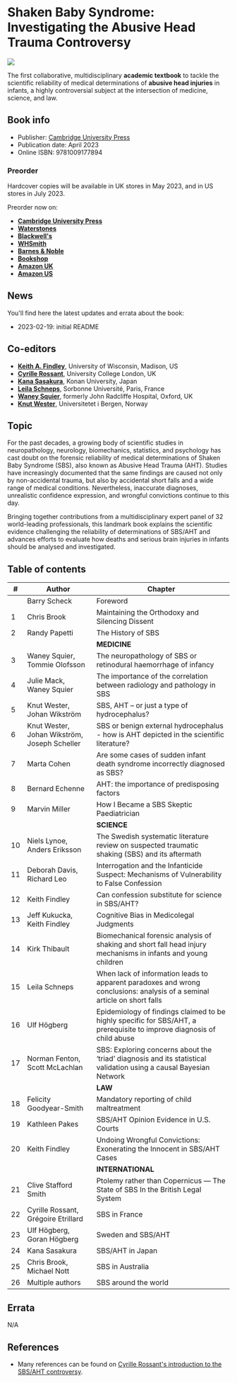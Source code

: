 # Shaken Baby Syndrome: Investigating the Abusive Head Trauma Controversy

[![](https://github.com/sbs-book/sbs-book.github.io/raw/main/img/SBS_Book_MockUp_01.webp)](http://shakenbaby.science/)

The first collaborative, multidisciplinary **academic textbook** to tackle the scientific reliability of medical determinations of **abusive head injuries** in infants, a highly controversial subject at the intersection of medicine, science, and law.

## Book info

* Publisher: [Cambridge University Press](https://www.cambridge.org/core/books/shaken-baby-syndrome/67016F1A1F6ED92141A179E9A5D145FB)
* Publication date: April 2023
* Online ISBN: 9781009177894

### Preorder

Hardcover copies will be available in UK stores in May 2023, and in US stores in July 2023.

Preorder now on:

* [**Cambridge University Press**](https://www.cambridge.org/core/books/shaken-baby-syndrome/67016F1A1F6ED92141A179E9A5D145FB)
* [**Waterstones**](https://www.waterstones.com/book/shaken-baby-syndrome/keith-a-findley/cyrille-rossant/9781009384766)
* [**Blackwell's**](https://blackwells.co.uk/bookshop/product/Shaken-Baby-Syndrome-by-Keith-Findley-editor/9781009384766)
* [**WHSmith**](https://www.whsmith.co.uk/products/shaken-baby-syndrome-investigating-the-abusive-head-trauma-controversy/keith-a-findley/cyrille-rossant/hardback/9781009384766.html)
* [**Barnes & Noble**](https://www.barnesandnoble.com/w/shaken-baby-syndrome-keith-a-findley/1143053792)
* [**Bookshop**](https://bookshop.org/p/books/shaken-baby-syndrome-investigating-the-abusive-head-trauma-controversy-leila-schneps/19790464?ean=9781009384766)
* [**Amazon UK**](https://www.amazon.co.uk/Shaken-Baby-Syndrome-Investigating-Controversy/dp/1009177885/)
* [**Amazon US**](https://www.amazon.com/Shaken-Baby-Syndrome-Investigating-Controversy/dp/1009384767)

## News

You'll find here the latest updates and errata about the book:

- 2023-02-19: initial README

## Co-editors

* [**Keith A. Findley**](https://secure.law.wisc.edu/profiles/kafindle), University of Wisconsin, Madison, US
* [**Cyrille Rossant**](https://cyrille.rossant.net/), University College London, UK
* [**Kana Sasakura**](https://researchers.adm.konan-u.ac.jp/html/90_en.html), Konan University, Japan
* [**Leila Schneps**](https://en.wikipedia.org/wiki/Leila_Schneps), Sorbonne Université, Paris, France
* [**Waney Squier**](https://en.wikipedia.org/wiki/Waney_Squier), formerly John Radcliffe Hospital, Oxford, UK
* [**Knut Wester**](https://www.uib.no/en/persons/Knut.Wester), Universitetet i Bergen, Norway

## Topic

For the past decades, a growing body of scientific studies in neuropathology, neurology, biomechanics, statistics, and psychology has cast doubt on the forensic reliability of medical determinations of Shaken Baby Syndrome (SBS), also known as Abusive Head Trauma (AHT). Studies have increasingly documented that the same findings are caused not only by non-accidental trauma, but also by accidental short falls and a wide range of medical conditions. Nevertheless, inaccurate diagnoses, unrealistic confidence expression, and wrongful convictions continue to this day.

Bringing together contributions from a multidisciplinary expert panel of 32 world-leading professionals, this landmark book explains the scientific evidence challenging the reliability of determinations of SBS/AHT and advances efforts to evaluate how deaths and serious brain injuries in infants should be analysed and investigated.

## Table of contents

| #   | Author                                       | Chapter                                                                                                                  |
| --- | -------------------------------------------- | ------------------------------------------------------------------------------------------------------------------------ |
|     | Barry Scheck                                 | Foreword                                                                                                                 |
| 1   | Chris Brook                                  | Maintaining the Orthodoxy and Silencing Dissent                                                                          |
| 2   | Randy Papetti                                | The History of SBS                                                                                                       |
|     |                                              | **MEDICINE**                                                                                                             |
| 3   | Waney Squier, Tommie Olofsson                | The neuropathology of SBS or retinodural haemorrhage of infancy                                                          |
| 4   | Julie Mack, Waney Squier                     | The importance of the correlation between radiology and pathology in SBS                                                 |
| 5   | Knut Wester, Johan Wikström                  | SBS, AHT – or just a type of hydrocephalus?                                                                              |
| 6   | Knut Wester, Johan Wikström, Joseph Scheller | SBS or benign external hydrocephalus - how is AHT depicted in the scientific literature?                                 |
| 7   | Marta Cohen                                  | Are some cases of sudden infant death syndrome incorrectly diagnosed as SBS?                                             |
| 8   | Bernard Echenne                              | AHT: the importance of predisposing factors                                                                              |
| 9   | Marvin Miller                                | How I Became a SBS Skeptic Paediatrician                                                                                 |
|     |                                              | **SCIENCE**                                                                                                              |
| 10  | Niels Lynoe, Anders Eriksson                 | The Swedish systematic literature review on suspected traumatic shaking (SBS) and its aftermath                          |
| 11  | Deborah Davis, Richard Leo                   | Interrogation and the Infanticide Suspect: Mechanisms of Vulnerability to False Confession                               |
| 12  | Keith Findley                                | Can confession substitute for science in SBS/AHT?                                                                        |
| 13  | Jeff Kukucka, Keith Findley                  | Cognitive Bias in Medicolegal Judgments                                                                                  |
| 14  | Kirk Thibault                                | Biomechanical forensic analysis of shaking and short fall head injury mechanisms in infants and young children           |
| 15  | Leila Schneps                                | When lack of information leads to apparent paradoxes and wrong conclusions: analysis of a seminal article on short falls |
| 16  | Ulf Högberg                                  | Epidemiology of findings claimed to be highly specific for SBS/AHT, a prerequisite to improve diagnosis of child abuse   |
| 17  | Norman Fenton, Scott McLachlan               | SBS: Exploring concerns about the ‘triad’ diagnosis and its statistical validation using a causal Bayesian Network       |
|     |                                              | **LAW**                                                                                                                  |
| 18  | Felicity Goodyear-Smith                      | Mandatory reporting of child maltreatment                                                                                |
| 19  | Kathleen Pakes                               | SBS/AHT Opinion Evidence in U.S. Courts                                                                                  |
| 20  | Keith Findley                                | Undoing Wrongful Convictions: Exonerating the Innocent in SBS/AHT Cases                                                  |
|     |                                              | **INTERNATIONAL**                                                                                                        |
| 21  | Clive Stafford Smith                         | Ptolemy rather than Copernicus — The State of SBS In the British Legal System                                            |
| 22  | Cyrille Rossant, Grégoire Etrillard          | SBS in France                                                                                                            |
| 23  | Ulf Högberg, Goran Högberg                   | Sweden and SBS/AHT                                                                                                       |
| 24  | Kana Sasakura                                | SBS/AHT in Japan                                                                                                         |
| 25  | Chris Brook, Michael Nott                    | SBS in Australia                                                                                                         |
| 26  | Multiple authors                             | SBS around the world                                                                                                     |



## Errata

N/A

## References

* Many references can be found on [Cyrille Rossant's introduction to the SBS/AHT controversy](https://cyrille.rossant.net/introduction-shaken-baby-syndrome-controversy/).
